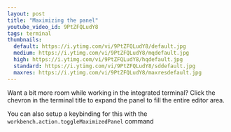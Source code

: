 ```yaml
---
layout: post
title: "Maximizing the panel"
youtube_video_id: 9PtZFQLudY8
tags: terminal
thumbnails:
  default: https://i.ytimg.com/vi/9PtZFQLudY8/default.jpg
  medium: https://i.ytimg.com/vi/9PtZFQLudY8/mqdefault.jpg
  high: https://i.ytimg.com/vi/9PtZFQLudY8/hqdefault.jpg
  standard: https://i.ytimg.com/vi/9PtZFQLudY8/sddefault.jpg
  maxres: https://i.ytimg.com/vi/9PtZFQLudY8/maxresdefault.jpg
---
```


Want a bit more room while working in the integrated terminal? Click the chevron in the terminal title to expand the panel to fill the entire editor area.

You can also setup a keybinding for this with the `workbench.action.toggleMaximizedPanel` command
